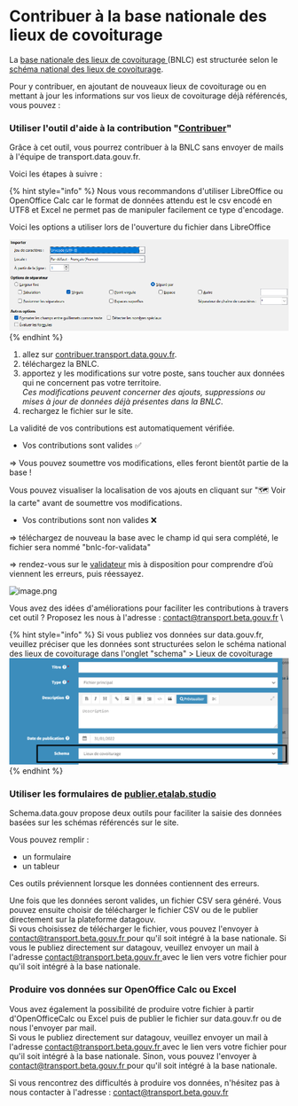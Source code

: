 # Contribuer à la base nationale des lieux de covoiturage

La [base nationale des lieux de covoiturage ](https://transport.data.gouv.fr/datasets/base-nationale-des-lieux-de-covoiturage/)(BNLC) est structurée selon le [schéma national des lieux de covoiturage](https://schema.data.gouv.fr/etalab/schema-lieux-covoiturage/).

Pour y contribuer, en ajoutant de nouveaux lieux de covoiturage ou en mettant à jour les informations sur vos lieux de covoiturage déjà référencés, vous pouvez :&#x20;

### Utiliser l'outil d'aide à la contribution "[Contribuer](https://contribuer.transport.data.gouv.fr/)"&#x20;

Grâce à cet outil, vous pourrez contribuer à la BNLC sans envoyer de mails à l'équipe de transport.data.gouv.fr.

Voici les étapes à suivre :&#x20;

{% hint style="info" %}
Nous vous recommandons d'utiliser LibreOffice ou OpenOffice Calc car le format de données attendu est le csv encodé en UTF8 et Excel ne permet pas de manipuler facilement ce type d'encodage.

Voici les options a utiliser lors de l'ouverture du fichier dans LibreOffice

![](<../../.gitbook/assets/image (2).png>)
{% endhint %}

1. allez sur [contribuer.transport.data.gouv.fr](https://contribuer.transport.data.gouv.fr/).
2. téléchargez la BNLC.
3. apportez y les modifications sur votre poste, sans toucher aux données qui ne concernent pas votre territoire.\
   _Ces modifications peuvent concerner des ajouts, suppressions ou mises à jour de données déjà présentes dans la BNLC_.&#x20;
4. rechargez le fichier sur le site.

La validité de vos contributions est automatiquement vérifiée.

* Vos contributions sont valides ✅

\=> Vous pouvez soumettre vos modifications, elles feront bientôt partie de la base !

Vous pouvez visualiser la localisation de vos ajouts en cliquant sur "🗺️ Voir la carte" avant de soumettre vos modifications.&#x20;

* Vos contributions sont non valides ❌

\=> téléchargez de nouveau la base avec le champ id qui sera complété, le fichier sera nommé "bnlc-for-validata"

\=> rendez-vous sur le [validateur](https://validata.etalab.studio/table-schema?schema\_name=schema-datagouvfr.etalab%2Fschema-lieux-covoiturage) mis à disposition pour comprendre d’où viennent les erreurs, puis réessayez.

![image.png](https://mail.google.com/mail/u/0?ui=2\&ik=7011240d28\&attid=0.1\&permmsgid=msg-a:r-7829104425458018443\&view=fimg\&fur=ip\&sz=s0-l75-ft\&attbid=ANGjdJ-4tWIQ\_dmi-LvNPMRTKXBuU9Sm6YwIgdcM\_VC0v1aGIFKYuuOkJqGwa\_j1MW8W9EdCck8SxUwE6jv9ZAH2hvLr1adyx7F1P0A2-1Yl22lBN9ZlLBi3CwjeRUo\&disp=emb\&realattid=ii\_179aca2fc42cb971f161)

Vous avez des idées d'améliorations pour faciliter les contributions à travers cet outil ? Proposez les nous à l'adresse : [contact@transport.beta.gouv.fr](mailto:contact@transport.beta.gouv.fr) \


{% hint style="info" %}
Si vous publiez vos données sur data.gouv.fr, veuillez préciser que les données sont structurées selon le schéma national des lieux de covoiturage dans l'onglet "schema" > Lieux de covoiturage\
![](<../../.gitbook/assets/image (169) (1).png>)
{% endhint %}

### Utiliser les formulaires de [publier.etalab.studio](https://publier.etalab.studio/select?schema=etalab%2Fschema-lieux-covoiturage)

Schema.data.gouv propose deux outils pour faciliter la saisie des données basées sur les schémas référencés sur le site.&#x20;

Vous pouvez remplir :&#x20;

* un formulaire&#x20;
* un tableur

Ces outils préviennent lorsque les données contiennent des erreurs.

Une fois que les données seront valides, un fichier CSV sera généré. Vous pouvez ensuite choisir de télécharger le fichier CSV ou de le publier directement sur la plateforme datagouv. \
Si vous choisissez de télécharger le fichier, vous pouvez l'envoyer à [contact@transport.beta.gouv.fr ](mailto:contact@transport.beta.gouv.fr)pour qu'il soit intégré à la base nationale. Si vous le publiez directement sur datagouv, veuillez envoyer un mail à l'adresse [contact@transport.beta.gouv.fr ](mailto:contact@transport.beta.gouv.fr)avec le lien vers votre fichier pour qu'il soit intégré à la base nationale.

### **Produire vos données sur OpenOffice Calc ou Excel**&#x20;

Vous avez également la possibilité de produire votre fichier à partir d'OpenOfficeCalc ou Excel puis de publier le fichier sur data.gouv.fr ou de nous l'envoyer par mail. \
Si vous le publiez directement sur datagouv, veuillez envoyer un mail à l'adresse [contact@transport.beta.gouv.fr ](mailto:contact@transport.beta.gouv.fr)avec le lien vers votre fichier pour qu'il soit intégré à la base nationale. Sinon, vous pouvez l'envoyer à [contact@transport.beta.gouv.fr ](mailto:contact@transport.beta.gouv.fr)pour qu'il soit intégré à la base nationale.

&#x20;

Si vous rencontrez des difficultés à produire vos données, n'hésitez pas à nous contacter à l'adresse : [contact@transport.beta.gouv.fr ](mailto:contact@transport.beta.gouv.fr)
